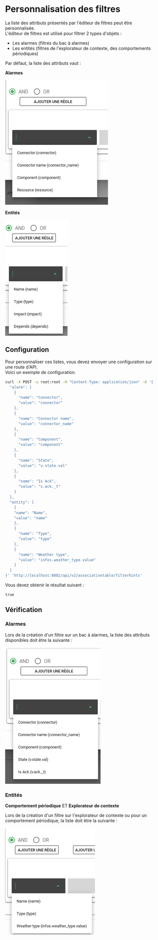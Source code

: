 # Personnalisation des filtres

La liste des attributs présentés par l'éditeur de filtres peut être personnalisée.  
L'éditeur de filtres est utilisé pour filtrer 2 types d'objets : 

* Les alarmes (filtres du bac à alarmes)
* Les entités (filtres de l'explorateur de contexte, des comportements périodiques)

Par défaut, la liste des attributs vaut :

**Alarmes**

![alarmes](./img/filterhints-alarm1.png)

**Entités**

![entités](./img/filterhints-entity1.png)

## Configuration

Pour personnaliser ces listes, vous devez envoyer une configuration sur une route d'API.  
Voici un exemple de configuration.  

````bash
curl -X POST -u root:root -H "Content-Type: application/json" -d '{
  "alarm": [
    {
      "name": "Connector",
      "value": "connector"
    },
    {
      "name": "Connector name",
      "value": "connector_name"
    },
    {
      "name": "Component",
      "value": "component"
    },
    {
      "name": "State",
      "value": "v.state.val"
    },
    {
      "name": "Is Ack",
      "value": "v.ack._t"
    }
  ],
  "entity": [
    {
    "name": "Name",
    "value": "name"
    },
    {
      "name": "Type",
      "value": "type"
    },
    {
      "name": "Weather type",
      "value": "infos.weather_type.value"
    }
  ]
}' 'http://localhost:8082/api/v2/associativetable/filterhints'
````
Vous devez obtenir le résultat suivant : 

````
true
````

## Vérification

### Alarmes

Lors de la création d'un filtre sur un bac à alarmes, la liste des attributs disponibles doit être la suivante :  

![personnalisation-filtres](./img/filterhints-alarm2.png)

### Entités

**Comportement périodique** ET **Explorateur de contexte**

Lors de la création d'un filtre sur l'explorateur de contexte ou pour un comportement périodique, la liste doit être la suivante :  

![personnalisation-filtres](./img/filterhints-entity2.png)

